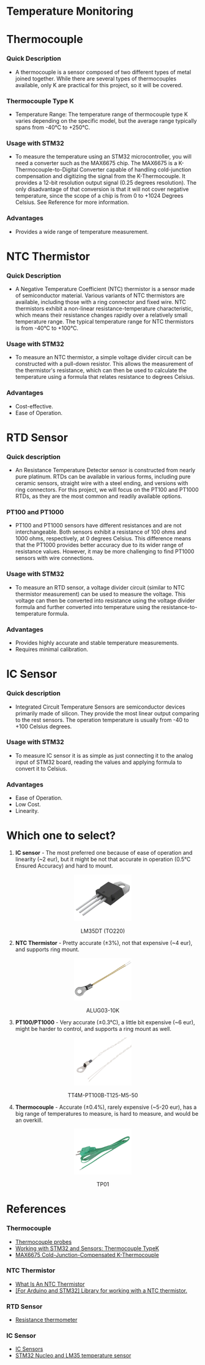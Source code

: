 # Temperature Monitoring

# Thermocouple

### Quick Description

- A thermocouple is a sensor composed of two different types of metal joined together. While there are several types of thermocouples available, only K are practical for this project, so it will be covered.

### Thermocouple Type K

- Temperature Range: The temperature range of thermocouple type K varies depending on the specific model, but the average range typically spans from -40°C to +250°C.

### Usage with STM32

- To measure the temperature using an STM32 microcontroller, you will need a converter such as the MAX6675 chip. The MAX6675 is a K-Thermocouple-to-Digital Converter capable of handling cold-junction compensation and digitizing the signal from the K-Thermocouple. It provides a 12-bit resolution output signal (0.25 degrees resolution). The only disadvantage of that conversion is that it will not cover negative temperature, since the scope of a chip is from 0 to +1024 Degrees Celsius. See Reference for more information.

### Advantages

- Provides a wide range of temperature measurement.

# NTC Thermistor

### Quick Description

- A Negative Temperature Coefficient (NTC) thermistor is a sensor made of semiconductor material. Various variants of NTC thermistors are available, including those with a ring connector and fixed wire. NTC thermistors exhibit a non-linear resistance-temperature characteristic, which means their resistance changes rapidly over a relatively small temperature range. The typical temperature range for NTC thermistors is from -40°C to +100°C.

### Usage with STM32

- To measure an NTC thermistor, a simple voltage divider circuit can be constructed with a pull-down resistor. This allows the measurement of the thermistor's resistance, which can then be used to calculate the temperature using a formula that relates resistance to degrees Celsius.

### Advantages

- Cost-effective.
- Ease of Operation.

# RTD Sensor

### Quick description

- An Resistance Temperature Detector sensor is constructed from nearly pure platinum. RTDs can be available in various forms, including pure ceramic sensors, straight wire with a steel ending, and versions with ring connectors. For this project, we will focus on the PT100 and PT1000 RTDs, as they are the most common and readily available options.

### PT100 and PT1000

- PT100 and PT1000 sensors have different resistances and are not interchangeable. Both sensors exhibit a resistance of 100 ohms and 1000 ohms, respectively, at 0 degrees Celsius. This difference means that the PT1000 provides better accuracy due to its wider range of resistance values. However, it may be more challenging to find PT1000 sensors with wire connections.

### Usage with STM32

- To measure an RTD sensor, a voltage divider circuit (similar to NTC thermistor measurement) can be used to measure the voltage. This voltage can then be converted into resistance using the voltage divider formula and further converted into temperature using the resistance-to-temperature formula.

### Advantages

- Provides highly accurate and stable temperature measurements.
- Requires minimal calibration.

# IC Sensor

### Quick description

- Integrated Circuit Temperature Sensors are semiconductor devices primarily made of silicon. They provide the most linear output comparing to the rest sensors. The operation temperature is usually from -40 to +100 Celsius degrees.

### Usage with STM32

- To measure IC sensor it is as simple as just connecting it to the analog input of STM32 board, reading the values and applying formula to convert it to Celsius.

### Advantages

- Ease of Operation.
- Low Cost.
- Linearity.

# Which one to select?

1. **IC sensor** - The most preferred one because of ease of operation and linearity (~2 eur), but it might be not that accurate in operation (0.5°C Ensured Accuracy) and hard to mount.

<p style="text-align:center;"><a href="https://www.starelec.fi/product_info.php?cPath=37_170&products_id=18474"><img src="image/temperature-sensors/TO220.png" alt="TO220" width="150" class="centerImage"/></a></p><p style="text-align:center;">LM35DT (TO220)</p>

2. **NTC Thermistor** - Pretty accurate (±3%), not that expensive (~4 eur), and supports ring mount.

<p style="text-align:center;"><a href="https://www.starelec.fi/product_info.php?cPath=64_2479_4002&products_id=25189"><img src="image/temperature-sensors/ALUG03.png" alt="ALUG03" width="150" class="centerImage"/></a></p><p style="text-align:center;">ALUG03-10K</p>

3. **PT100/PT1000** - Very accurate (±0.3°C), a little bit expensive (~6 eur), might be harder to control, and supports a ring mount as well.

<p style="text-align:center;"><a href="https://www.starelec.fi/product_info.php?cPath=64_2479_3745&products_id=30738"><img src="image/temperature-sensors/TT4-M5-125.png" alt="TT4-M5-125" width="150" class="centerImage"/></a></p><p style="text-align:center;">TT4M-PT100B-T125-M5-50</p>

4. **Thermocouple** - Accurate (±0.4%), rarely expensive (~5-20 eur), has a big range of temperatures to measure, is hard to measure, and would be an overkill.

<p style="text-align:center;"><a href="https://www.starelec.fi/product_info.php?products_id=24787"><img src="image/temperature-sensors/TP01.png" alt="TP01" width="150" class="centerImage"/></a></p><p style="text-align:center;">TP01</p>

# References

### Thermocouple
- [Thermocouple probes](https://www.omega.com/en-us/resources/thermocouple-hub#:~:text=What%20is%20a%20thermocouple%3F,correlated%20back%20to%20the%20temperature.)
- [Working with STM32 and Sensors: Thermocouple TypeK](https://blog.embeddedexpert.io/?p=806)
- [MAX6675 Cold-Junction-Compensated K-Thermocouple](https://www.analog.com/media/en/technical-documentation/data-sheets/MAX6675.pdf)

### NTC Thermistor

- [What Is An NTC Thermistor](https://www.ametherm.com/thermistor/what-is-an-ntc-thermistor)
- [[For Arduino and STM32] Library for working with a NTC thermistor.](https://github.com/YuriiSalimov/NTC_Thermistor)


### RTD Sensor

- [Resistance thermometer](https://en.wikipedia.org/wiki/Resistance_thermometer)

### IC Sensor

- [IC Sensors](https://www.omega.com/en-us/resources/integrated-circuit-sensors)
- [STM32 Nucleo and LM35 temperature sensor](http://www.armlearning.com/code/mbed/stm32-nucleo-lm35-temperature-sensor.php)